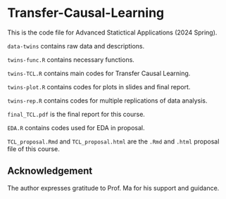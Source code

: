 # Transfer-Causal-Learning

This is the code file for Advanced Statictical Applications (2024 Spring).

`data-twins` contains raw data and descriptions.

`twins-func.R` contains necessary functions.

`twins-TCL.R` contains main codes for Transfer Causal Learning.

`twins-plot.R` contains codes for plots in slides and final report.

`twins-rep.R` contains codes for multiple replications of data analysis.

`final_TCL.pdf` is the final report for this course.

`EDA.R` contains codes used for EDA in proposal.

`TCL_proposal.Rmd` and `TCL_proposal.html` are the `.Rmd` and `.html` proposal file of this course.

## Acknowledgement

The author expresses gratitude to Prof. Ma for his support and guidance.

